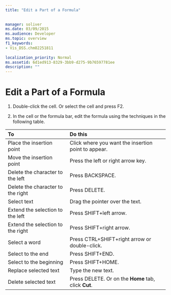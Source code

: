 ```yaml
---
title: "Edit a Part of a Formula"
 
 
manager: soliver
ms.date: 03/09/2015
ms.audience: Developer
ms.topic: overview
f1_keywords:
- Vis_DSS.chm82251811
 
localization_priority: Normal
ms.assetid: 6d1ed913-8329-3bb9-d275-9b76597781ee
description: ""
---
```


# Edit a Part of a Formula

1. Double-click the cell. Or select the cell and press F2.
    
2. In the cell or the formula bar, edit the formula using the techniques in the following table.
    
|**To**|**Do this**|
|:-----|:-----|
| Place the insertion point  <br/> | Click where you want the insertion point to appear.  <br/> |
| Move the insertion point  <br/> | Press the left or right arrow key.  <br/> |
| Delete the character to the left  <br/> | Press BACKSPACE.  <br/> |
| Delete the character to the right  <br/> | Press DELETE.  <br/> |
| Select text  <br/> | Drag the pointer over the text.  <br/> |
| Extend the selection to the left  <br/> | Press SHIFT+left arrow.  <br/> |
| Extend the selection to the right  <br/> | Press SHIFT+right arrow.  <br/> |
| Select a word  <br/> | Press CTRL+SHIFT+right arrow or double-click.  <br/> |
| Select to the end  <br/> | Press SHIFT+END.  <br/> |
| Select to the beginning  <br/> | Press SHIFT+HOME.  <br/> |
| Replace selected text  <br/> | Type the new text.  <br/> |
| Delete selected text  <br/> | Press DELETE. Or on the **Home** tab, click **Cut**.  <br/> |
   

